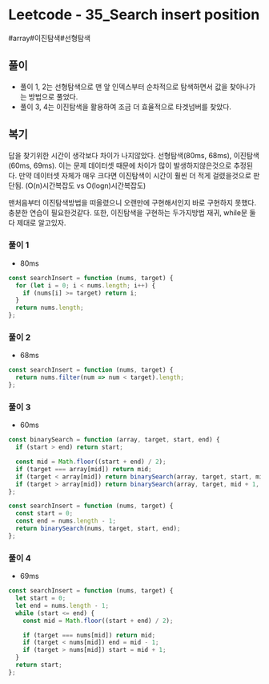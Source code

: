 # Leetcode - 35_Search insert position

#array#이진탐색#선형탐색

## 풀이

- 풀이 1, 2는 선형탐색으로 맨 앞 인덱스부터 순차적으로 탐색하면서 값을 찾아나가는 방법으로 풀었다.
- 풀이 3, 4는 이진탐색을 활용하여 조금 더 효율적으로 타겟넘버를 찾았다.

## 복기

답을 찾기위한 시간이 생각보다 차이가 나지않았다. 선형탐색(80ms, 68ms), 이진탐색(60ms, 69ms). 이는 문제 데이터셋 때문에 차이가 많이 발생하지않은것으로 추정된다. 만약 데이터셋 자체가 매우 크다면 이진탐색이 시간이 훨씬 더 적게 걸렸을것으로 판단됨. (O(n)시간복잡도 vs O(logn)시간복잡도)

맨처음부터 이진탐색방법을 떠올렸으니 오랜만에 구현해서인지 바로 구현하지 못했다. 충분한 연습이 필요한것같다. 또한, 이진탐색을 구현하는 두가지방법 재귀, while문 둘 다 제대로 알고있자.

### 풀이 1

- 80ms

```js
const searchInsert = function (nums, target) {
  for (let i = 0; i < nums.length; i++) {
    if (nums[i] >= target) return i;
  }
  return nums.length;
};
```

### 풀이 2

- 68ms

```js
const searchInsert = function (nums, target) {
  return nums.filter(num => num < target).length;
};
```

### 풀이 3

- 60ms

```js
const binarySearch = function (array, target, start, end) {
  if (start > end) return start;

  const mid = Math.floor((start + end) / 2);
  if (target === array[mid]) return mid;
  if (target < array[mid]) return binarySearch(array, target, start, mid - 1);
  if (target > array[mid]) return binarySearch(array, target, mid + 1, end);
};

const searchInsert = function (nums, target) {
  const start = 0;
  const end = nums.length - 1;
  return binarySearch(nums, target, start, end);
};
```

### 풀이 4

- 69ms

```js
const searchInsert = function (nums, target) {
  let start = 0;
  let end = nums.length - 1;
  while (start <= end) {
    const mid = Math.floor((start + end) / 2);

    if (target === nums[mid]) return mid;
    if (target < nums[mid]) end = mid - 1;
    if (target > nums[mid]) start = mid + 1;
  }
  return start;
};
```
